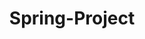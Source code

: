 ---
layout: tag-blog
title: Spring-Project
slug: project
category: project
menu: false
order: 8
#header-img: '/img/opensource-logo.png'
---